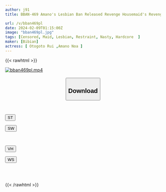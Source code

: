 ```yaml
---
author: j91
title: BBAN-469 Amano's Lesbian Ban Released Revenge Housemaid's Revenge Lesbian Training Makes You Understand (Waka) Noa Amano Rui Otokoto

url: /v/bban469pl
date: 2024-02-09T01:15:00Z
image: "bban469pl.jpg"
tags: [Censored, Maid, Lesbian, Restraint, Nasty, Hardcore	]
maker: [Bibian]
actress: [ Otogoto Rui ,Amano Noa ]
---
```



{{< rawhtml >}}

<div class="video" data-videoid="jAwjX9dMVzHzyaA">
    <a href="javascript:;">
        <img src="/v/bban469pl/bban469pl.jpg" width="WIDTH" height="HEIGHT" alt="bban469pl.mp4" loading="lazy">
    </a>
</div>

<script type="text/javascript" src="https://j91.asia/asset/on-demand-st.js"></script>

<br>
  <link rel="stylesheet" href="https://j91.asia/asset/bs5.css">
  
  <center>
  <button class="btn btn-primary" type="button" data-bs-toggle="collapse" data-bs-target=".multi-collapse" aria-expanded="false" aria-controls="multiCollapseExample1 multiCollapseExample2"><h2>Download</h2></button></center>
</p>
<div class="row">
  <div class="col">
    <div class="collapse multi-collapse" id="multiCollapseExample1">
      <div class="card card-body">
	      	      <br>
<div class="buttons">  
<p><a href="https://streamtape.to/v/jAwjX9dMVzHzyaA" target="_blank"><button class="btn-hover color-3"><i class="fa fa-download"></i> ST</button></a></p>
<p><a href="https://flaswish.com/r3fgttvuvctv" target="_blank"><button class="btn-hover color-2"><i class="fa fa-download"></i> SW</button></a></p></div>
    </div>
  </div>
</div>
  <div class="col">
    <div class="collapse multi-collapse" id="multiCollapseExample2">
      <div class="card card-body">
	      <br>
<div class="buttons">
<p><a href="javascript:;" target="_blank"><button class="btn-hover color-9"><i class="fa fa-download"></i> VH</button></a></p>
<p><a href="javascript:;" target="_blank"><button class="btn-hover color-8"><i class="fa fa-download"></i> WS</button></a></p></div>
<br><br>
      </div>
    </div>
  </div>
</div>

{{< /rawhtml >}}